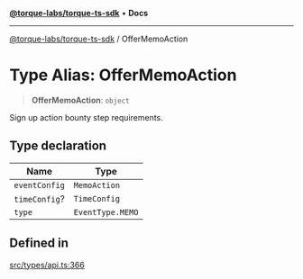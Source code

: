 [**@torque-labs/torque-ts-sdk**](../README.md) • **Docs**

***

[@torque-labs/torque-ts-sdk](../globals.md) / OfferMemoAction

# Type Alias: OfferMemoAction

> **OfferMemoAction**: `object`

Sign up action bounty step requirements.

## Type declaration

| Name | Type |
| ------ | ------ |
| `eventConfig` | `MemoAction` |
| `timeConfig`? | `TimeConfig` |
| `type` | `EventType.MEMO` |

## Defined in

[src/types/api.ts:366](https://github.com/torque-labs/torque-ts-sdk/blob/e34efdf278512e8a58bacdba966e9cd90b1db20a/src/types/api.ts#L366)
